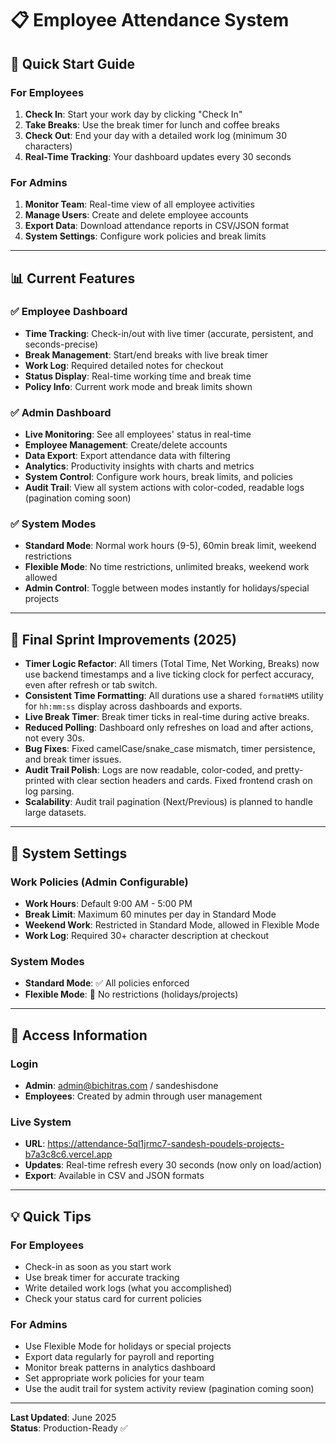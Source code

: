 # 📋 Employee Attendance System

## 🎯 Quick Start Guide

### For Employees
1. **Check In**: Start your work day by clicking "Check In"
2. **Take Breaks**: Use the break timer for lunch and coffee breaks
3. **Check Out**: End your day with a detailed work log (minimum 30 characters)
4. **Real-Time Tracking**: Your dashboard updates every 30 seconds

### For Admins
1. **Monitor Team**: Real-time view of all employee activities
2. **Manage Users**: Create and delete employee accounts
3. **Export Data**: Download attendance reports in CSV/JSON format
4. **System Settings**: Configure work policies and break limits

---

## 📊 Current Features

### ✅ **Employee Dashboard**
- **Time Tracking**: Check-in/out with live timer (accurate, persistent, and seconds-precise)
- **Break Management**: Start/end breaks with live break timer
- **Work Log**: Required detailed notes for checkout
- **Status Display**: Real-time working time and break time
- **Policy Info**: Current work mode and break limits shown

### ✅ **Admin Dashboard** 
- **Live Monitoring**: See all employees' status in real-time
- **Employee Management**: Create/delete accounts
- **Data Export**: Export attendance data with filtering
- **Analytics**: Productivity insights with charts and metrics
- **System Control**: Configure work hours, break limits, and policies
- **Audit Trail**: View all system actions with color-coded, readable logs (pagination coming soon)

### ✅ **System Modes**
- **Standard Mode**: Normal work hours (9-5), 60min break limit, weekend restrictions
- **Flexible Mode**: No time restrictions, unlimited breaks, weekend work allowed
- **Admin Control**: Toggle between modes instantly for holidays/special projects

---

## 🚀 Final Sprint Improvements (2025)
- **Timer Logic Refactor**: All timers (Total Time, Net Working, Breaks) now use backend timestamps and a live ticking clock for perfect accuracy, even after refresh or tab switch.
- **Consistent Time Formatting**: All durations use a shared `formatHMS` utility for `hh:mm:ss` display across dashboards and exports.
- **Live Break Timer**: Break timer ticks in real-time during active breaks.
- **Reduced Polling**: Dashboard only refreshes on load and after actions, not every 30s.
- **Bug Fixes**: Fixed camelCase/snake_case mismatch, timer persistence, and break timer issues.
- **Audit Trail Polish**: Logs are now readable, color-coded, and pretty-printed with clear section headers and cards. Fixed frontend crash on log parsing.
- **Scalability**: Audit trail pagination (Next/Previous) is planned to handle large datasets.

---

## 🔧 System Settings

### **Work Policies** (Admin Configurable)
- **Work Hours**: Default 9:00 AM - 5:00 PM
- **Break Limit**: Maximum 60 minutes per day in Standard Mode
- **Weekend Work**: Restricted in Standard Mode, allowed in Flexible Mode
- **Work Log**: Required 30+ character description at checkout

### **System Modes**
- **Standard Mode**: ✅ All policies enforced
- **Flexible Mode**: 🍃 No restrictions (holidays/projects)

---

## 🚀 Access Information

### **Login**
- **Admin**: admin@bichitras.com / sandeshisdone
- **Employees**: Created by admin through user management

### **Live System**
- **URL**: https://attendance-5ql1jrmc7-sandesh-poudels-projects-b7a3c8c6.vercel.app
- **Updates**: Real-time refresh every 30 seconds (now only on load/action)
- **Export**: Available in CSV and JSON formats

---

## 💡 Quick Tips

### **For Employees**
- Check-in as soon as you start work
- Use break timer for accurate tracking
- Write detailed work logs (what you accomplished)
- Check your status card for current policies

### **For Admins**
- Use Flexible Mode for holidays or special projects
- Export data regularly for payroll and reporting
- Monitor break patterns in analytics dashboard
- Set appropriate work policies for your team
- Use the audit trail for system activity review (pagination coming soon)

---

**Last Updated**: June 2025  
**Status**: Production-Ready ✅